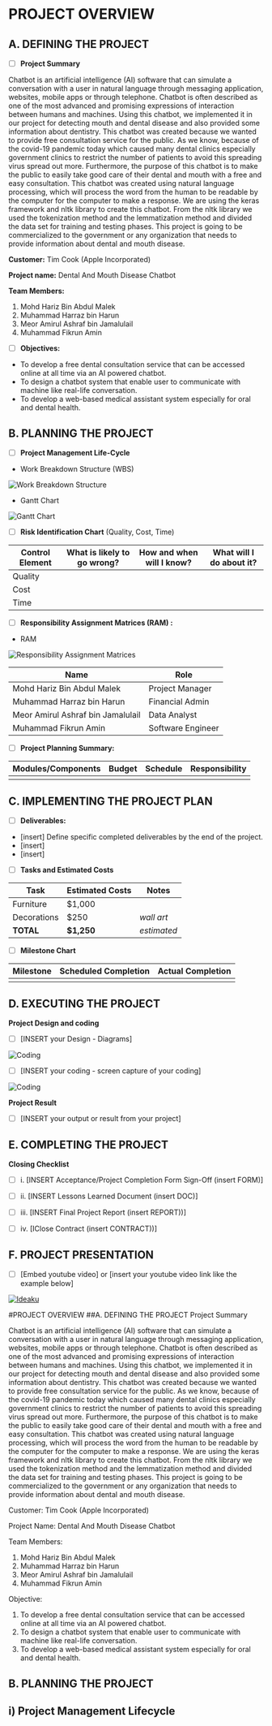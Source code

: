# PROJECT OVERVIEW 

## A. DEFINING THE PROJECT 

- [ ] **Project Summary**
<p>Chatbot is an artificial intelligence (AI) software that can simulate a conversation with a user in natural language through messaging application, websites, mobile apps or through telephone. Chatbot is often described as one of the most advanced and promising expressions of interaction between humans and machines. Using this chatbot, we implemented it in our project for detecting mouth and dental disease and also provided some information about dentistry. This chatbot was created because we wanted to provide free consultation service for the public. As we know, because of the covid-19 pandemic today which caused many dental clinics especially government clinics to restrict the number of patients to avoid this spreading virus spread out more. Furthermore, the purpose of this chatbot is to make the public to easily take good care of their dental and mouth with a free and easy consultation. This chatbot was created using natural language processing, which will process the word from the human to be readable by the computer for the computer to make a response. We are using the keras framework and nltk library to create this chatbot. From the nltk library we used the tokenization method and the lemmatization method and divided the data set for training and testing phases. This project is going to be commercialized to the government or any organization that needs to provide information about dental and mouth disease.</p>

**Customer:** Tim Cook (Apple Incorporated)

**Project name:** Dental And Mouth Disease Chatbot

**Team Members:** 
  1. Mohd Hariz Bin Abdul Malek
  2. Muhammad Harraz bin Harun
  3. Meor Amirul Ashraf bin Jamalulail
  4. Muhammad Fikrun Amin


- [ ] **Objectives:**

- To develop a free dental consultation service that can be accessed online at all time via an AI powered chatbot.
- To design a chatbot system that enable user to communicate with machine like real-life conversation.
- To develop a web-based medical assistant system especially for oral and dental health.



##  B. PLANNING THE PROJECT 

- [ ]  **Project Management Life-Cycle**
- Work Breakdown Structure (WBS)

![Work Breakdown Structure](https://github.com/fikrunamin/Dental-and-Mouth-Medical-Chatbot/blob/main/images/WBS.PNG)

- Gantt Chart

![Gantt Chart](https://github.com/fikrunamin/Dental-and-Mouth-Medical-Chatbot/blob/main/images/Gantt%20Chart.PNG)


- [ ] **Risk Identification Chart** (Quality, Cost, Time)

| Control Element | What is likely to go wrong? | How and when will I know? | What will I do about it? |
|-----------------|-----------------------------|---------------------------|--------------------------|
| Quality         |                             |                           |                          |
| Cost            |                             |                           |                          |
| Time            |                             |                           |                          |


- [ ]  **Responsibility Assignment Matrices (RAM) :**
- RAM

![Responsibility Assignment Matrices](https://github.com/fikrunamin/Dental-and-Mouth-Medical-Chatbot/blob/main/images/RAM.PNG)


| 	Name	  			|      	Role		      |
|---------------------------------------|-----------------------------|
| Mohd Hariz Bin Abdul Malek 		| Project Manager             |
| Muhammad Harraz bin Harun             | Financial Admin             |
| Meor Amirul Ashraf bin Jamalulail     | Data Analyst                |
| Muhammad Fikrun Amin            	| Software Engineer           |
	

- [ ]  **Project Planning Summary:**

| Modules/Components | Budget | Schedule | Responsibility |
|--------------------|--------|----------|----------------|
|                    |        |          |                |


## C.  IMPLEMENTING THE PROJECT PLAN 

- [ ]  **Deliverables:**

- [insert] Define specific completed deliverables by the end of the project.
- [insert]
- [insert]

- [ ]   **Tasks and Estimated Costs**

| Task | Estimated Costs | Notes |
|------|-----------------|-------|
|Furniture|$1,000| |
|Decorations|$250|*wall art*|
|**TOTAL**|**$1,250**|*estimated*|


- [ ]   **Milestone Chart**

| Milestone | Scheduled Completion | Actual Completion |
|-----------|----------------------|-------------------|
|           |                      |                   |


## D.  EXECUTING THE PROJECT

**Project Design and coding**
- [ ]   [INSERT your Design - Diagrams]

![Coding](https://d2h0cx97tjks2p.cloudfront.net/blogs/wp-content/uploads/sites/2/2020/07/python-project-real-time-face-mask-detection.jpg)

- [ ]   [INSERT your coding - screen capture of your coding]

![Coding](https://codinglab.jp/wp-content/uploads/2018/05/python.png)


**Project Result**
- [ ]   [INSERT your output or result from your project]


## E.  COMPLETING THE PROJECT

**Closing Checklist**
- [ ]   i. [INSERT Acceptance/Project Completion Form Sign-Off (insert FORM)]
- [ ]   ii. [INSERT Lessons Learned Document (insert DOC)]
- [ ]   iii. [INSERT Final Project Report (insert REPORT))]
- [ ]   iv. [IClose Contract (insert CONTRACT))]


## F.   PROJECT PRESENTATION 
- [ ]  [Embed youtube video] or [insert your youtube video link like the example below]

[![Ideaku](https://img.youtube.com/vi/1ByNYN1LQAI/0.jpg)](http://www.youtube.com/watch?v=1ByNYN1LQAI "Ideaku")





#PROJECT OVERVIEW
##A. DEFINING THE PROJECT
Project Summary
    
<p>Chatbot is an artificial intelligence (AI) software that can simulate a conversation with a user in natural language through messaging application, websites, mobile apps or through telephone. Chatbot is often described as one of the most advanced and promising expressions of interaction between humans and machines. Using this chatbot, we implemented it in our project for detecting mouth and dental disease and also provided some information about dentistry. This chatbot was created because we wanted to provide free consultation service for the public. As we know, because of the covid-19 pandemic today which caused many dental clinics especially government clinics to restrict the number of patients to avoid this spreading virus spread out more. Furthermore, the purpose of this chatbot is to make the public to easily take good care of their dental and mouth with a free and easy consultation. This chatbot was created using natural language processing, which will process the word from the human to be readable by the computer for the computer to make a response. We are using the keras framework and nltk library to create this chatbot. From the nltk library we used the tokenization method and the lemmatization method and divided the data set for training and testing phases. This project is going to be commercialized to the government or any organization that needs to provide information about dental and mouth disease.<p>

<p>Customer: Tim Cook (Apple Incorporated)<p>

<p>Project Name: Dental And Mouth Disease Chatbot<p>

Team Members: 
  1. Mohd Hariz Bin Abdul Malek
  2. Muhammad Harraz bin Harun
  3. Meor Amirul Ashraf bin Jamalulail
  4. Muhammad Fikrun Amin
  
Objective: 
  1. To develop a free dental consultation service that can be accessed online at all time via an AI powered chatbot.
  2. To design a chatbot system that enable user to communicate with machine like real-life conversation.
  3. To develop a web-based medical assistant system especially for oral and dental health.
  
<h2>B. PLANNING THE PROJECT<h2>
  
i) Project Management Lifecycle
